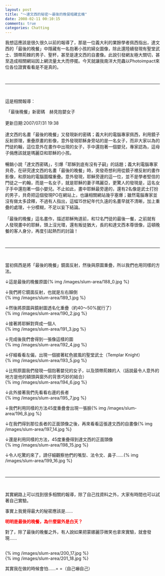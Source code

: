 ```yaml
---
layout: post
title: "～達文西的秘密～最後的晚餐暗藏玄機"
date: 2008-02-11 00:10:15
comments: true
categories: Chatting
---
```

<p>我想這應該是很久很久以前的報導了，那是一位義大利的業餘學者佩西指出，達文西的「最後的晚餐」中隱藏有一名抱著小孩的婦女圖像，除此還陸續發現有聖堂武士、頭帶荊棘的男子、聖杯，甚至是達文西的自畫像。此說引發網友極大關切，甚至造成相關網站因上網流量太大而停擺。今天就讓我南洋大兜蟲以Photoimpact來位各位證實看看是不是真的。</p><p> </p><hr /><p> </p><p>這是相關報導：</p><p> 「最後晚餐」新密碼　赫見抱嬰女子<br /><br />更新日期:2007/07/31 19:38 <br /><br />達文西的名畫「最後的晚餐」又發現新的密碼；義大利的電腦專家佩西，利用鏡子反射原理，重疊原畫的影像，意外發現耶穌身旁站的是一名女子，而非大家以為的門徒約翰，這位意外在畫作中出現的女子，手中還抱著一個嬰兒，專家認為，這母子倆應該就是瑪麗亞和耶穌的小孩。<br /><br />暢銷小說「達文西密碼」，引爆「耶穌到底有沒有子嗣」的話題；義大利電腦專家貝奇，在研究達文西的名畫「最後的晚餐」時，突發奇想利用從鏡子裡反射的畫作影像，和原始的電腦圖檔重疊。意外發現，耶穌旁邊的這一位，並不是學者堅信的門徒之一約翰，而是一名女子，就是耶穌的妻子瑪麗亞，更驚人的發現是，這名女子手中還抱著一個小嬰兒。不止如此，畫中耶穌最旁邊的，還有2名像是武士打扮的男子，貝奇把這個發現PO在網站上，也讓相關網站幾乎塞爆；雖然電腦專家並沒有做太多詮釋，不過有人指出，這幅15世紀年代久遠的名畫早就不清晰，加上重疊的處理，十分模糊，不足以妄下結論。<br /><br />「最後的晚餐」這名畫作，描述耶穌殉道前，和12名門徒的最後一餐，之前就有人發現畫中的耶穌，頭上沒光環，還有叛徒猶大，長的和達文西本尊很像，這頓晚餐的客人身分，再度引起熱烈的討論！</p><p> </p><hr /><p> </p><p>當初佩西是將「最後的晚餐」鏡面反射，然後與原圖重疊，所以我們也用同樣的方法。</p><p>↓這是最後的晚餐原圖{% img /images/slum-area/188_0.jpg %}</p><p>↓我們將它鏡面反射，也就是左右顛倒<br />{% img /images/slum-area/189_1.jpg %}</p><p>↓然後將原圖與鏡射圖透名化重疊（約40～50%就行了）<br />{% img /images/slum-area/190_2.jpg %}</p><p>↓接著將耶穌對齊成一個人<br />{% img /images/slum-area/191_3.jpg %}</p><p>↓完成後我們會得到一張像這樣的圖<br />{% img /images/slum-area/192_4.jpg %}</p><p>↓仔細看看左偏，出現一個披著紅色披風的聖堂武士（Templar Knight）<br />{% img /images/slum-area/193_5.jpg %}</p><p>↓比照原圖我們發現一個抱著嬰兒的女子，以及頭帶荊棘的人（話說最令人意外的地方是他的額頭與窗外的背景巧妙的結合）<br />{% img /images/slum-area/194_6.jpg %}</p><p>↓此外接著我們先看看右邊的長者<br />{% img /images/slum-area/195_7.jpg %}</p><p>↓我們利用同樣的方法45度重疊會出現一張臉{% img /images/slum-area/196_8.jpg %} </p><p>↓在我們得到那位長者的正面頭像之後，再來看看這張達文西的自畫像{% img /images/slum-area/197_14.jpg %}</p><p>↓還是利用同樣的方法，45度重疊得到達文西的正面頭像<br />{% img /images/slum-area/198_15.jpg %}</p><p>↓令人吃驚的來了，請仔細觀察他們的嘴型、法令文、鼻子......{% img /images/slum-area/199_16.jpg %}</p><p>&nbsp;</p><hr /><p>&nbsp;</p><p>其實網路上可以找到很多相關的報導，除了自己找資料之外，大家有時間也可以試著自己實驗。</p><p>事實上我覺得最大的秘密應該是......</p><p><font color="#ff0000"><strong>明明是最後的晚餐，為什麼窗外是白天？</strong></font></p><p>對了，除了最後的晚餐之外，有人說如果把蒙娜麗莎微笑也拿來實驗，就會發現...... </p><p><br />{% img /images/slum-area/200_17.jpg %}<br />{% img /images/slum-area/201_18.jpg %}</p><p>其實我在做的時候會怕......= =（自己嚇自己）<br /><br /></p>

